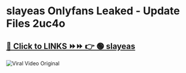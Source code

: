 
 # slayeas Onlyfans Leaked - Update Files 2uc4o

## <h2><a href="https://clipsfans.com/slayeas&ref=git">🔗 Click to LINKS ⏩⏩ 👉 🟢 slayeas </a></h2>

<a href="https://clipsfans.com/slayeas&ref=git" rel="nofollow" data-target="animated-image.originalLink"><img src="https://i.ibb.co.com/xMMVF88/686577567.gif" alt="Viral Video Original" style="max-width: 100%; display: inline-block;" data-target="animated-image.originalImage"></a>

